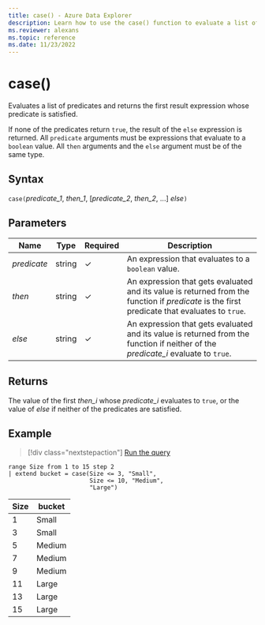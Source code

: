 ```yaml
---
title: case() - Azure Data Explorer
description: Learn how to use the case() function to evaluate a list of predicates and return the first expression for which the predicate evaluates to true.
ms.reviewer: alexans
ms.topic: reference
ms.date: 11/23/2022
---
```

# case()

Evaluates a list of predicates and returns the first result expression whose predicate is satisfied.

If none of the predicates return `true`, the result of the `else` expression is returned.
All `predicate` arguments must be expressions that evaluate to a  `boolean` value.
All `then` arguments and the `else` argument must be of the same type.

## Syntax

`case(`*predicate_1*, *then_1*,
       [*predicate_2*, *then_2*, ...]
       *else*`)`

## Parameters

| Name | Type | Required | Description |
|--|--|--|--|
| *predicate* | string | &check; | An expression that evaluates to a `boolean` value. |
| *then* | string | &check; | An expression that gets evaluated and its value is returned from the function if *predicate* is the first predicate that evaluates to `true`. |
| *else* | string | &check; | An expression that gets evaluated and its value is returned from the function if neither of the *predicate_i* evaluate to `true`. |

## Returns

The value of the first *then_i* whose *predicate_i* evaluates to `true`, or the value of *else* if neither of the predicates are satisfied.

## Example

> [!div class="nextstepaction"]
> <a href="https://dataexplorer.azure.com/clusters/help/databases/Samples?query=H4sIAAAAAAAAA33LQQpAQACF4b1yh9esKAtDdtyAlRMMHolBY5Tk8KTs5F9/v1FTR5T9QbRm1pCwM2SC1XJB5DonuFtODaqtHmiRoVYrvWdIM8QBRKnVOIoAroPvXizDWxds+k3/cZEr01H4FzbjCsCbAAAA" target="_blank">Run the query</a>

```kusto
range Size from 1 to 15 step 2
| extend bucket = case(Size <= 3, "Small", 
                       Size <= 10, "Medium", 
                       "Large")
```

|Size|bucket|
|---|---|
|1|Small|
|3|Small|
|5|Medium|
|7|Medium|
|9|Medium|
|11|Large|
|13|Large|
|15|Large|
